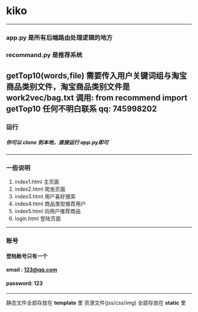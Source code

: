 # kiko
---
### app.py 是所有后端路由处理逻辑的地方
### recommand.py 是推荐系统
getTop10(words,file) 需要传入用户关键词组与淘宝商品类别文件，淘宝商品类别文件是work2vec/bag.txt
调用: from recommend import getTop10
任何不明白联系 qq: 745998202
---
### 运行
##### 你可以 clone 到本地，直接运行 app.py即可

---
### 一些说明

1. index1.html 主页面
2. index2.html 爬虫页面
3. index3.html 用户喜好搜索
4. index4.html 商品类型推荐用户
5. index5.html 向用户推荐商品
6. login.html 登陆页面

---
### 账号
#### 登陆账号只有一个

#### email : 123@qq.com
#### password: 123

---
静态文件全部存放在  __template__ 里
资源文件(jss/css/img) 全部存放在 __static__ 里





